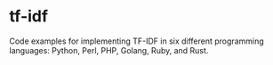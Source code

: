 # tf-idf
Code examples for implementing TF-IDF in six different programming languages: Python, Perl, PHP, Golang, Ruby, and Rust.
